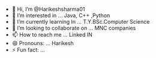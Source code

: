 - 👋 Hi, I’m @Harikeshsharma01
- 👀 I’m interested in ... Java, C++ ,Python
- 🌱 I’m currently learning In ... T.Y.BSc.Computer Science
- 💞️ I’m looking to collaborate on ... MNC companies
- 📫 How to reach me ... Linked IN
- 😄 Pronouns: ... Harikesh
- ⚡ Fun fact: ... 

<!---
Harikeshsharma01/Harikeshsharma01 is a ✨ special ✨ repository because its `README.md` (this file) appears on your GitHub profile.
You can click the Preview link to take a look at your changes.
--->
